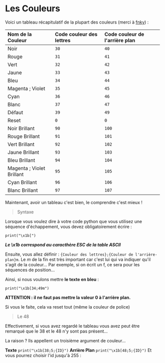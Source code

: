 # Les Couleurs

Voici un tableau récapitulatif de la plupart des couleurs (merci à [fnky](https://gist.github.com/fnky/458719343aabd01cfb17a3a4f7296797)) :

| Nom de la Couleur | Code couleur des lettres | Code couleur de l'arrière plan |
| :---------------- | :----------------------- | :----------------------------- |
| Noir              | `30`                     | `40`                           |
| Rouge             | `31`                     | `41`                           |
| Vert              | `32`                     | `42`                           |
| Jaune             | `33`                     | `43`                           |
| Bleu              | `34`                     | `44`                           |
| Magenta ; Violet  | `35`                     | `45`                           |
| Cyan              | `36`                     | `46`                           |
| Blanc             | `37`                     | `47`                           |
| Défaut            | `39`                     | `49`                           |
| Reset             | `0`                      | `0`                            |
| Noir Brillant     | `90`                     | `100`                          |
| Rouge Brillant    | `91`                     | `101`                          |
| Vert Brillant     | `92`                     | `102`                          |
| Jaune Brillant    | `93`                     | `103`                          |
| Bleu Brillant     | `94`                     | `104`                          |
| Magenta ; Violet Brillant | `95`             | `105`                          |
| Cyan Brillant     | `96`                     | `106`                          |
| Blanc Brillant    | `97`                     | `107`                          |

Maintenant, avoir un tableau c'est bien, le comprendre c'est mieux !

>Syntaxe

Lorsque vous voulez dire à votre code python que vous utilisez une séquence d'échappement, vous devez obligatoirement écrire :

```
print("\x1b[")
```

***Le \x1b correspond au caracthère ESC de la table ASCII***

Ensuite, vous allez définir : ```{Couleur des lettres};{Couleur de l'arrière-plan}m```. Le *m* de la fin est très important car c'est lui qui va indiquer qu'il s'agit de la couleur... Par exemple, si on écrit un f, ce sera pour les séquences de position...

Ainsi, si nous voulons mettre **le texte en bleu** :

``
print("\x1b[34;49m")
``

**ATTENTION : il ne faut pas mettre la valeur 0 à l'arrière plan.**

Si vous le faite, cela va reset tout (même la couleur de police)

>Le 48

Effectivement, si vous avez regardé le tableau vous avez peut être remarqué que le 38 et le 48 n'y sont pas présent...

La raison ? Ils appellent un troisième argument de couleur...

**Texte**
``
print("\x1b[38;5;{ID}")
``
**Arrière Plan**
``
print("\x1b[48;5;{ID}")
``
Et vous pourrez choisir l'id jusqu'à 255 :
[](/img1.PNG)


